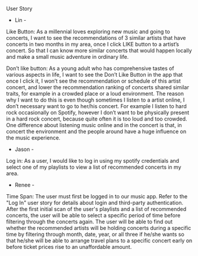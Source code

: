 User Story

- Lin - 

Like Button: 
  As a millennial loves exploring new music and going to concerts, I want to see the recommendations of 3 similar artists that have concerts in two months in my area, once I click LIKE button to a artist’s concert. So that I can know more similar concerts that would happen locally and make a small music adventure in ordinary life. 

Don’t like button: 
  As a young adult who has comprehensive tastes of various aspects in life, I want to see the Don’t Like Button in the app that once I click it, I won’t see the recommendation or schedule of this artist concert, and lower the recommendation ranking of concerts shared similar traits, for example in a crowded place or a loud environment. The reason why I want to do this is even though sometimes I listen to a artist online, I don’t necessary want to go to her/his concert. For example I listen to hard rock occasionally on Spotify, however I don’t want to be physically present in a hard rock concert, because quite often it is too loud and too crowded. One difference about listening music online and in the concert is that, in concert the environment and the people around have a huge influence on the music experience. 


- Jason -

Log in:
  As a user, I would like to log in using my spotify credentials and select one of my playlists to view a list of recommended concerts in my area.

- Renee - 

Time Span:
  The user must first be logged in to our music app. Refer to the "Log In" user story for details about login and third-party authentication. After the first initial scan of the user's playlists and a list of recommended concerts, the user will be able to select a specific period of time before filtering through the concerts again. The user will be able to find out whether the recommended artists will be holding concerts during a specific time by filtering through month, date, year, or all three if he/she wants so that he/she will be able to arrange travel plans to a specific concert early on before ticket prices rise to an unaffordable amount.




